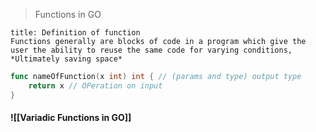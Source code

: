 > Functions in GO

```ad-info
title: Definition of function
Functions generally are blocks of code in a program which give the user the ability to reuse the same code for varying conditions, *Ultimately saving space* 
```


```go
func nameOfFunction(x int) int { // (params and type) output type
	return x // OPeration on input
}
```

#### ![[Variadic Functions in GO]]



